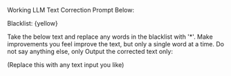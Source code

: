 Working LLM Text Correction Prompt Below:

Blacklist: {yellow}

Take the below text and replace any words in the blacklist with '*'. Make improvements you feel improve the text, but only a single word at a time. Do not say anything else, only Output the corrected text only:

(Replace this with any text input you like)

